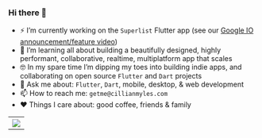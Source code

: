 ### Hi there 👋

- ⚡️ I’m currently working on the `Superlist` Flutter app (see our [Google IO announcement/feature video](https://youtu.be/YRuQj7mlH2I))
- 🚀 I’m learning all about building a beautifully designed, highly performant, collaborative, realtime, multiplatform app that scales
- 🤓 In my spare time I’m dipping my toes into building indie apps, and collaborating on open source `Flutter` and `Dart` projects
- 💬 Ask me about: `Flutter`, `Dart`, mobile, desktop, & web development
- 📫 How to reach me: `getme@cillianmyles.com`
- ❤️ Things I care about: good coffee, friends & family

<table style="width:100%">
  <tr>
    <th><img src="https://github-readme-stats.vercel.app/api?username=CillianMyles&show_icons=true&hide_border=true" /></th>
  </tr>
</table>
